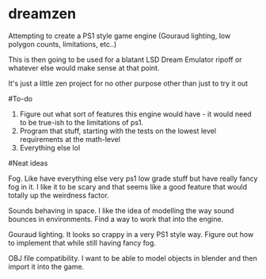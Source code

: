 # dreamzen

Attempting to create a PS1 style game engine (Gouraud lighting, low polygon counts, limitations, etc..) 

This is then going to be used for a blatant LSD Dream Emulator ripoff or whatever else would make sense at that point.

It's just a little zen project for no other purpose other than just to try it out

#To-do

 1. Figure out what sort of features this engine would have - it would need to be true-ish to the limitations of ps1.
 2. Program that stuff, starting with the tests on the lowest level requirements at the math-level
 3. Everything else lol

#Neat ideas

  Fog. Like have everything else very ps1 low grade stuff but have really fancy fog in it. 
  I like it to be scary and that seems like a good feature that would totally up the weirdness factor.
  
  Sounds behaving in space. I like the idea of modelling the way sound bounces in environments. Find a way to work that into the engine.

  Gouraud lighting. It looks so crappy in a very PS1 style way. Figure out how to implement that while still having fancy fog.

  OBJ file compatibility. I want to be able to model objects in blender and then import it into the game.
